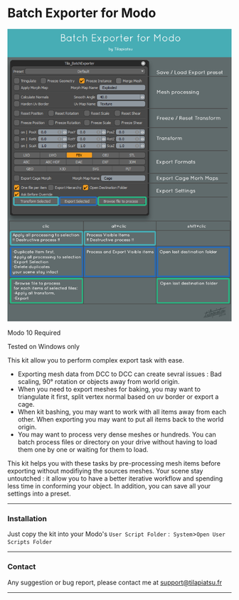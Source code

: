 # Batch Exporter for Modo
<p align="center"><img src="https://raw.githubusercontent.com/Tilapiatsu/modo_kit_assets/master/tila_batch_exporter/1.0.0/Tila_Batchexport_Overview.png" /></p>

Modo 10 Required

Tested on Windows only

This kit allow you to perform complex export task with ease.
* Exporting mesh data from DCC to DCC can create sevral issues : Bad scaling, 90° rotation or objects away from world origin.
* When you need to export meshes for baking, you may want to triangulate it first, split vertex normal based on uv border or export a cage.
* When kit bashing, you may want to work with all items away from each other. When exporting you may want to put all items back to the world origin.
* You may want to process very dense meshes or hundreds. You can batch process files or directory on your drive without having to load them one by one or waiting for them to load.

This kit helps you with these tasks by pre-processing mesh items before exporting without modifiying the sources meshes. Your scene stay untoutched : it allow you to have a better iterative workflow and spending less time in conforming your object. In addition, you can save all your settings into a preset.

***

### Installation

Just copy the kit into your Modo's `User Script Folder` :  `System`&gt;`Open User Scripts Folder`

***

### Contact

Any suggestion or bug report, please contact me at support@tilapiatsu.fr

***